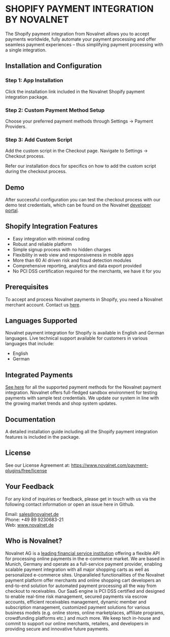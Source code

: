 # SHOPIFY PAYMENT INTEGRATION BY NOVALNET  

The Shopify payment integration from Novalnet allows you to accept payments worldwide, fully automate your payment processing and offer seamless payment experiences – thus simplifying payment processing with a single integration.   

## Installation and Configuration

### Step 1: App Installation
Click the installation link included in the Novalnet Shopify payment integration package.

### Step 2: Custom Payment Method Setup
Choose your preferred payment methods through Settings &#8594; Payment Providers.

### Step 3: Add Custom Script 
Add the custom script in the Checkout page. Navigate to Settings &#8594; Checkout process. 

Refer our installation docs for specifics on how to add the custom script during the checkout process.

## Demo
After successful configuration you can test the checkout process with our demo test credentials, which can be found on the Novalnet [developer portal](https://developer.novalnet.de/testing). 

## Shopify Integration Features
* Easy integration with minimal coding 
* Robust and reliable platform
* Simple signup process with no hidden charges
* Flexibility in web view and responsiveness in mobile apps 
* More than 60 AI driven risk and fraud detection modules 
* Comprehensive reporting, analytics and data export provided
* No PCI DSS certification required for the merchants, we have it for you

## Prerequisites
To accept and process Novalnet payments in Shopify, you need a Novalnet merchant account. Contact us [here](https://www.novalnet.de/kontakt/sales). 

## Languages Supported
Novalnet payment integration for Shopify is available in English and German languages. Live technical support available for customers in various languages that include:

* English
* German

## Integrated Payments
[See here](https://www.novalnet.com/modul/shopify) for all the supported payment methods for the Novalnet payment integration. Novalnet offers full-fledged sandbox environment for testing payments with sample test credentials. We update our system in line with the growing market trends and shop system updates.

## Documentation
A detailed installation guide including all the Shopify payment integration features is included in the package.

## License
See our License Agreement at: https://www.novalnet.com/payment-plugins/free/license

## Your Feedback

For any kind of inquiries or feedback, please get in touch with us via the following contact information or open an issue here in Github.<br> 

Email: sales@novalnet.de<br>
Phone: +49 89 9230683-21<br>
Web: www.novalnet.de


## Who is Novalnet? 

Novalnet AG is a <a href="https://www.novalnet.de/zahlungsinstitut">leading financial service institution</a> offering a flexible API for processing online payments in the e-commerce market. We are based in Munich, Germany and operate as a full-service payment provider, enabling scalable payment integration with all major shopping carts as well as personalized e-commerce sites.
Unparalleled functionalities of the Novalnet payment platform offer merchants and online shopping cart developers an end-to-end solution for automated payment processing all the way from checkout to receivables. Our SaaS engine is PCI DSS certified and designed to enable real-time risk management, secured payments via escrow accounts, efficient receivables management, dynamic member and subscription management, customized payment solutions for various business models (e.g. online stores, online marketplaces, affiliate programs, crowdfunding platforms etc.) and much more. 
We keep tech in-house and commit to support our online merchants, retailers, and developers in providing secure and innovative future payments. 

